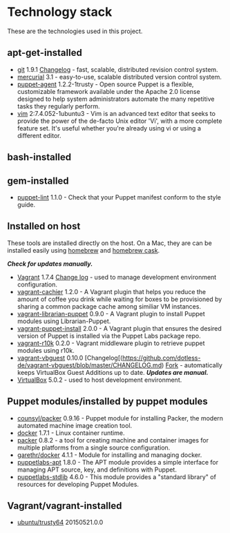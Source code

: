 # Technology stack

These are the technologies used in this project.

## apt-get-installed

- [git](http://packages.ubuntu.com/trusty/git) 1.9.1 [Changelog](https://github.com/git/git/tree/master/Documentation/RelNotes) - fast, scalable, distributed revision control system.
- [mercurial](http://packages.ubuntu.com/trusty/mercurial) 3.1 - easy-to-use, scalable distributed version control system.
- [puppet-agent](http://puppetlabs.com/) 1.2.2-1trusty - Open source Puppet is a flexible, customizable framework available under the Apache 2.0 license designed to help system administrators automate the many repetitive tasks they regularly perform.
- [vim](http://www.vim.org/) 2:7.4.052-1ubuntu3 - Vim is an advanced text editor that seeks to provide the power of the de-facto Unix editor 'Vi', with a more complete feature set. It's useful whether you're already using vi or using a different editor.

## bash-installed

## gem-installed

- [puppet-lint](http://puppet-lint.com/) 1.1.0 - Check that your Puppet manifest conform to the style guide.


## Installed on host

These tools are installed directly on the host.  On a Mac, they are can be installed easily using [homebrew](http://brew.sh/) and [homebrew cask](http://caskroom.io/).

***Check for updates manually.***

- [Vagrant](https://www.vagrantup.com/) 1.7.4 [Change log](https://github.com/mitchellh/vagrant/blob/master/CHANGELOG.md) - used to manage development environment configuration.
- [vagrant-cachier](https://github.com/fgrehm/vagrant-cachier/) 1.2.0 - A Vagrant plugin that helps you reduce the amount of coffee you drink while waiting for boxes to be provisioned by sharing a common package cache among similiar VM instances.
- [vagrant-librarian-puppet](https://github.com/mhahn/vagrant-librarian-puppet) 0.9.0 - A Vagrant plugin to install Puppet modules using Librarian-Puppet.
- [vagrant-puppet-install](https://github.com/petems/vagrant-puppet-install) 2.0.0 - A Vagrant plugin that ensures the desired version of Puppet is installed via the Puppet Labs package repo.
- [vagrant-r10k](https://github.com/jantman/vagrant-r10k) 0.2.0 - Vagrant middleware plugin to retrieve puppet modules using r10k.
- [vagrant-vbguest](https://github.com/dotless-de/vagrant-vbguest) 0.10.0 [Changelog[(https://github.com/dotless-de/vagrant-vbguest/blob/master/CHANGELOG.md) [Fork](https://github.com/EATechnologies/vagrant-vbguest) - automatically keeps VirtualBox Guest Additions up to date.  ***Updates are manual.***
- [VirtualBox](https://www.virtualbox.org/) 5.0.2 - used to host development environment.

## Puppet modules/installed by puppet modules

- [counsyl/packer](https://forge.puppetlabs.com/counsyl/packer) 0.9.16 - Puppet module for installing Packer, the modern automated machine image creation tool.
- [docker](https://www.docker.com/) 1.7.1 - Linux container runtime.
- [packer](https://www.packer.io) 0.8.2 - a tool for creating machine and container images for multiple platforms from a single source configuration.
- [garethr/docker](https://forge.puppetlabs.com/garethr/docker) 4.1.1 - Module for installing and managing docker.
- [puppetlabs-apt](https://forge.puppetlabs.com/puppetlabs/apt) 1.8.0 - The APT module provides a simple interface for managing APT source, key, and definitions with Puppet.
- [puppetlabs-stdlib](https://forge.puppetlabs.com/puppetlabs/stdlib) 4.6.0 - This module provides a "standard library" of resources for developing Puppet Modules.

## Vagrant/vagrant-installed

- [ubuntu/trusty64](https://atlas.hashicorp.com/ubuntu/boxes/trusty64) 20150521.0.0